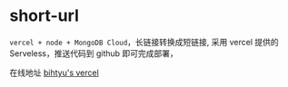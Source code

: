 # short-url
`vercel + node + MongoDB Cloud`，长链接转换成短链接,
采用 vercel 提供的 Serveless，推送代码到 github 即可完成部署，  

在线地址 [bihtyu's vercel](https://vercel.bihtyu.com)
